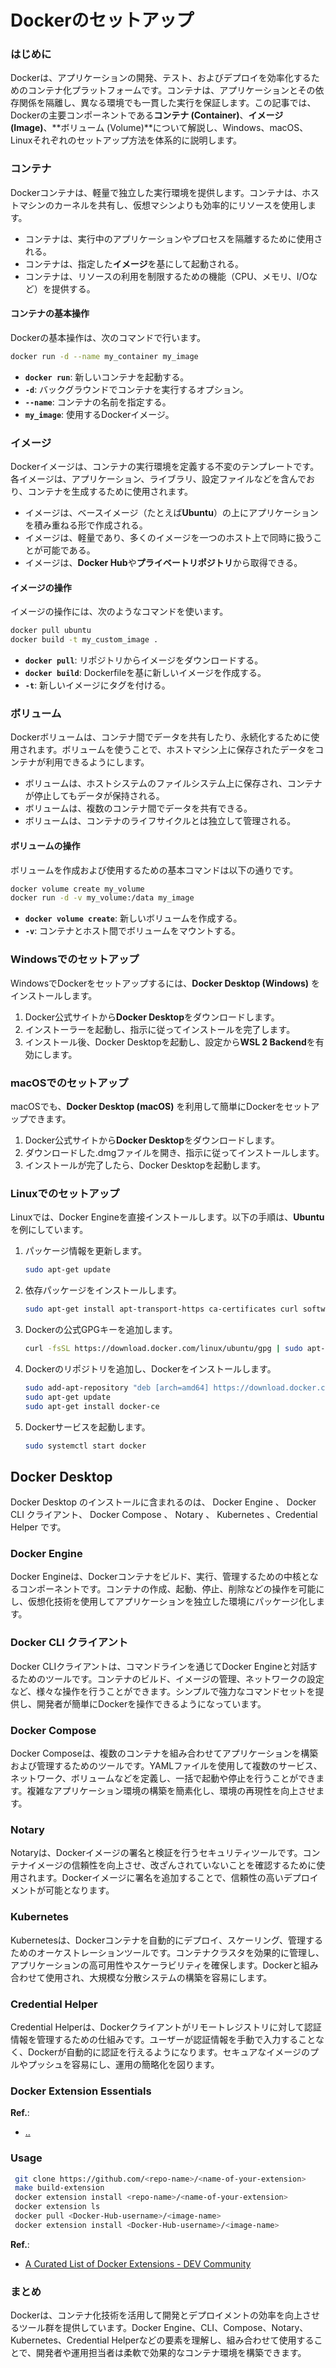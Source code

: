 # Dockerのセットアップ

### はじめに

Dockerは、アプリケーションの開発、テスト、およびデプロイを効率化するためのコンテナ化プラットフォームです。コンテナは、アプリケーションとその依存関係を隔離し、異なる環境でも一貫した実行を保証します。この記事では、Dockerの主要コンポーネントである**コンテナ (Container)**、**イメージ (Image)**、**ボリューム (Volume)**について解説し、Windows、macOS、Linuxそれぞれのセットアップ方法を体系的に説明します。

### コンテナ

Dockerコンテナは、軽量で独立した実行環境を提供します。コンテナは、ホストマシンのカーネルを共有し、仮想マシンよりも効率的にリソースを使用します。

- コンテナは、実行中のアプリケーションやプロセスを隔離するために使用される。
- コンテナは、指定した**イメージ**を基にして起動される。
- コンテナは、リソースの利用を制限するための機能（CPU、メモリ、I/Oなど）を提供する。

#### コンテナの基本操作

Dockerの基本操作は、次のコマンドで行います。

```bash
docker run -d --name my_container my_image
```

- **`docker run`**: 新しいコンテナを起動する。
- **`-d`**: バックグラウンドでコンテナを実行するオプション。
- **`--name`**: コンテナの名前を指定する。
- **`my_image`**: 使用するDockerイメージ。

### イメージ

Dockerイメージは、コンテナの実行環境を定義する不変のテンプレートです。各イメージは、アプリケーション、ライブラリ、設定ファイルなどを含んでおり、コンテナを生成するために使用されます。

- イメージは、ベースイメージ（たとえば**Ubuntu**）の上にアプリケーションを積み重ねる形で作成される。
- イメージは、軽量であり、多くのイメージを一つのホスト上で同時に扱うことが可能である。
- イメージは、**Docker Hub**や**プライベートリポジトリ**から取得できる。

#### イメージの操作

イメージの操作には、次のようなコマンドを使います。

```bash
docker pull ubuntu
docker build -t my_custom_image .
```

- **`docker pull`**: リポジトリからイメージをダウンロードする。
- **`docker build`**: Dockerfileを基に新しいイメージを作成する。
- **`-t`**: 新しいイメージにタグを付ける。

### ボリューム

Dockerボリュームは、コンテナ間でデータを共有したり、永続化するために使用されます。ボリュームを使うことで、ホストマシン上に保存されたデータをコンテナが利用できるようにします。

- ボリュームは、ホストシステムのファイルシステム上に保存され、コンテナが停止してもデータが保持される。
- ボリュームは、複数のコンテナ間でデータを共有できる。
- ボリュームは、コンテナのライフサイクルとは独立して管理される。

#### ボリュームの操作

ボリュームを作成および使用するための基本コマンドは以下の通りです。

```bash
docker volume create my_volume
docker run -d -v my_volume:/data my_image
```

- **`docker volume create`**: 新しいボリュームを作成する。
- **`-v`**: コンテナとホスト間でボリュームをマウントする。

### Windowsでのセットアップ

WindowsでDockerをセットアップするには、**Docker Desktop (Windows)** をインストールします。

1. Docker公式サイトから**Docker Desktop**をダウンロードします。
2. インストーラーを起動し、指示に従ってインストールを完了します。
3. インストール後、Docker Desktopを起動し、設定から**WSL 2 Backend**を有効にします。

### macOSでのセットアップ

macOSでも、**Docker Desktop (macOS)** を利用して簡単にDockerをセットアップできます。

1. Docker公式サイトから**Docker Desktop**をダウンロードします。
2. ダウンロードした.dmgファイルを開き、指示に従ってインストールします。
3. インストールが完了したら、Docker Desktopを起動します。

### Linuxでのセットアップ

Linuxでは、Docker Engineを直接インストールします。以下の手順は、**Ubuntu**を例にしています。

1. パッケージ情報を更新します。

   ```bash
   sudo apt-get update
   ```

2. 依存パッケージをインストールします。

   ```bash
   sudo apt-get install apt-transport-https ca-certificates curl software-properties-common
   ```

3. Dockerの公式GPGキーを追加します。

   ```bash
   curl -fsSL https://download.docker.com/linux/ubuntu/gpg | sudo apt-key add -
   ```

4. Dockerのリポジトリを追加し、Dockerをインストールします。

   ```bash
   sudo add-apt-repository "deb [arch=amd64] https://download.docker.com/linux/ubuntu $(lsb_release -cs) stable"
   sudo apt-get update
   sudo apt-get install docker-ce
   ```

5. Dockerサービスを起動します。

   ```bash
   sudo systemctl start docker
   ```

## Docker Desktop

Docker Desktop のインストールに含まれるのは、 Docker Engine 、 Docker CLI クライアント、 Docker Compose 、 Notary 、 Kubernetes 、Credential Helper です。

### Docker Engine

Docker Engineは、Dockerコンテナをビルド、実行、管理するための中核となるコンポーネントです。コンテナの作成、起動、停止、削除などの操作を可能にし、仮想化技術を使用してアプリケーションを独立した環境にパッケージ化します。

### Docker CLI クライアント

Docker CLIクライアントは、コマンドラインを通じてDocker Engineと対話するためのツールです。コンテナのビルド、イメージの管理、ネットワークの設定など、様々な操作を行うことができます。シンプルで強力なコマンドセットを提供し、開発者が簡単にDockerを操作できるようになっています。

### Docker Compose

Docker Composeは、複数のコンテナを組み合わせてアプリケーションを構築および管理するためのツールです。YAMLファイルを使用して複数のサービス、ネットワーク、ボリュームなどを定義し、一括で起動や停止を行うことができます。複雑なアプリケーション環境の構築を簡素化し、環境の再現性を向上させます。

### Notary

Notaryは、Dockerイメージの署名と検証を行うセキュリティツールです。コンテナイメージの信頼性を向上させ、改ざんされていないことを確認するために使用されます。Dockerイメージに署名を追加することで、信頼性の高いデプロイメントが可能となります。

### Kubernetes

Kubernetesは、Dockerコンテナを自動的にデプロイ、スケーリング、管理するためのオーケストレーションツールです。コンテナクラスタを効果的に管理し、アプリケーションの高可用性やスケーラビリティを確保します。Dockerと組み合わせて使用され、大規模な分散システムの構築を容易にします。

### Credential Helper

Credential Helperは、Dockerクライアントがリモートレジストリに対して認証情報を管理するための仕組みです。ユーザーが認証情報を手動で入力することなく、Dockerが自動的に認証を行えるようになります。セキュアなイメージのプルやプッシュを容易にし、運用の簡略化を図ります。

### Docker Extension Essentials

**Ref.**: 
- [..](https://hub.docker.com/extensions/tailscale/docker-extension)


### Usage

```bash
 git clone https://github.com/<repo-name>/<name-of-your-extension>
 make build-extension
 docker extension install <repo-name>/<name-of-your-extension>
 docker extension ls
 docker pull <Docker-Hub-username>/<image-name>
 docker extension install <Docker-Hub-username>/<image-name>
```
**Ref.**: 
- [A Curated List of Docker Extensions - DEV Community](https://dev.to/docker/a-curated-list-of-docker-desktop-extensions-10k5)

### まとめ

Dockerは、コンテナ化技術を活用して開発とデプロイメントの効率を向上させるツール群を提供しています。Docker Engine、CLI、Compose、Notary、Kubernetes、Credential Helperなどの要素を理解し、組み合わせて使用することで、開発者や運用担当者は柔軟で効果的なコンテナ環境を構築できます。
